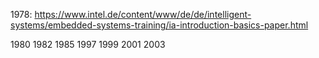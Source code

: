 1978: https://www.intel.de/content/www/de/de/intelligent-systems/embedded-systems-training/ia-introduction-basics-paper.html


1980
1982
1985
1997
1999
2001
2003
